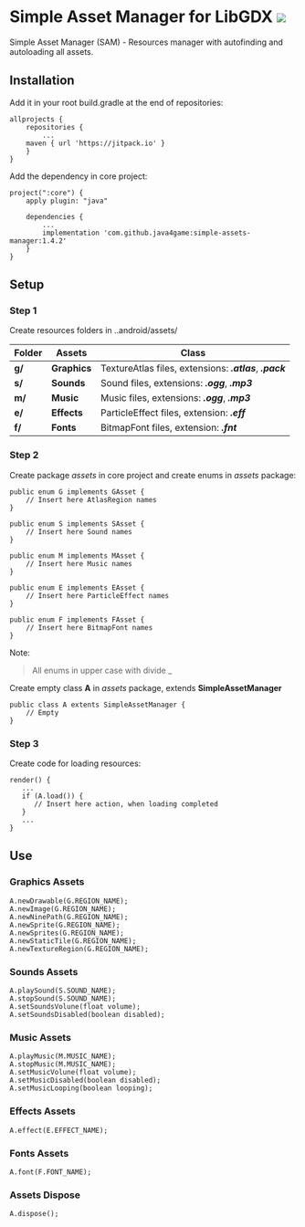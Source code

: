 # Simple Asset Manager for LibGDX [![](https://jitpack.io/v/java4game/simple-assets-manager.svg)](https://jitpack.io/#java4game/simple-assets-manager)

Simple Asset Manager (SAM) - Resources manager with autofinding and autoloading all assets.

## Installation

Add it in your root build.gradle at the end of repositories:
```
allprojects {
    repositories {
        ...
	maven { url 'https://jitpack.io' }
    }
}
```
Add the dependency in core project:
```
project(":core") {
    apply plugin: "java"

    dependencies {
        ...
        implementation 'com.github.java4game:simple-assets-manager:1.4.2'
    }
}
```

## Setup
### Step 1
Create resources folders in ..android/assets/

Folder       | Assets	     | Class
------------ | ------------- | -------------
**g/** | **Graphics** | TextureAtlas files, extensions: ***.atlas***, ***.pack***
**s/** | **Sounds**   | Sound files, extensions: ***.ogg***, ***.mp3***
**m/** | **Music**    | Music files, extensions: ***.ogg***, ***.mp3***
**e/** | **Effects**  | ParticleEffect files, extension: ***.eff***
**f/** | **Fonts**    | BitmapFont files, extension: ***.fnt***

### Step 2
Create package *assets* in core project and create enums in *assets* package:
```
public enum G implements GAsset {
    // Insert here AtlasRegion names
}
```
```
public enum S implements SAsset {
    // Insert here Sound names 
}
```
```
public enum M implements MAsset {
    // Insert here Music names 
}
```
```
public enum E implements EAsset {
    // Insert here ParticleEffect names 
}
```
```
public enum F implements FAsset {
    // Insert here BitmapFont names 
}
```
Note:
> All enums in upper case with divide _

Create empty class **A** in *assets* package, extends **SimpleAssetManager**
```
public class A extents SimpleAssetManager {
    // Empty 
}
```

### Step 3
Create code for loading resources:
```
render() {
   ...
   if (A.load()) {
      // Insert here action, when loading completed
   }
   ...
}
```
## Use
### Graphics Assets
```
A.newDrawable(G.REGION_NAME);
A.newImage(G.REGION_NAME);
A.newNinePath(G.REGION_NAME);
A.newSprite(G.REGION_NAME);
A.newSprites(G.REGION_NAME);
A.newStaticTile(G.REGION_NAME);
A.newTextureRegion(G.REGION_NAME);
```
### Sounds Assets
```
A.playSound(S.SOUND_NAME);
A.stopSound(S.SOUND_NAME);
A.setSoundsVolune(float volume);
A.setSoundsDisabled(boolean disabled);
```
### Music Assets
```
A.playMusic(M.MUSIC_NAME);
A.stopMusic(M.MUSIC_NAME);
A.setMusicVolune(float volume);
A.setMusicDisabled(boolean disabled);
A.setMusicLooping(boolean looping);
```
### Effects Assets
```
A.effect(E.EFFECT_NAME);
```
### Fonts Assets
```
A.font(F.FONT_NAME);
```
### Assets Dispose
```
A.dispose();
```

